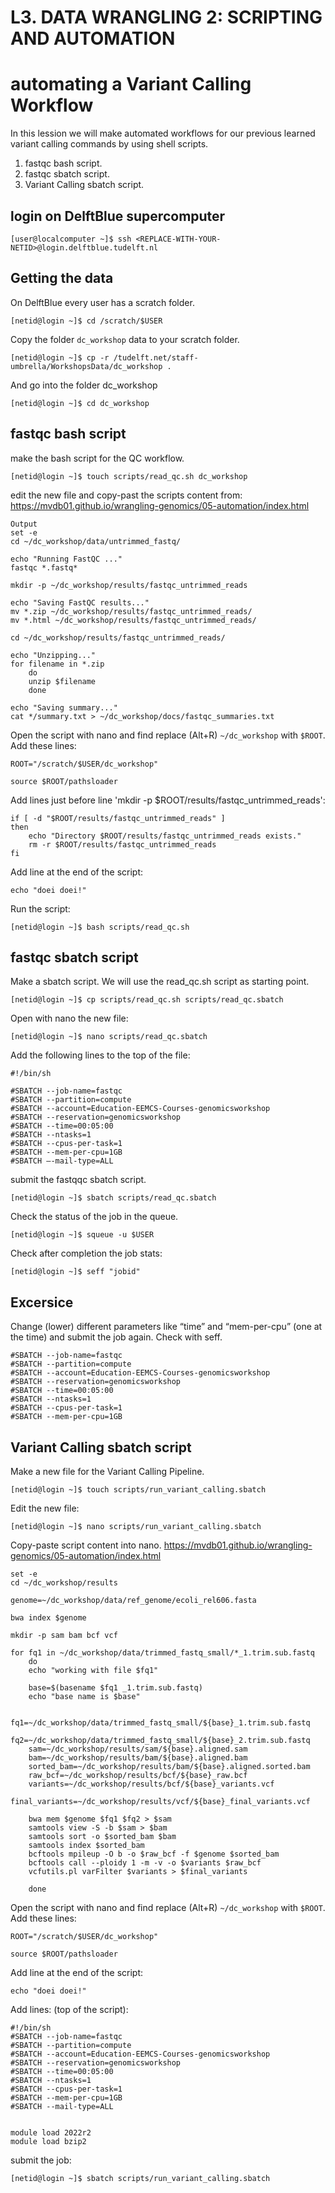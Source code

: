 # L3. DATA WRANGLING 2: SCRIPTING AND AUTOMATION

# automating a Variant Calling Workflow

In this lession we will make automated workflows for our previous learned variant calling commands by using shell scripts.

1. fastqc bash script.
2. fastqc sbatch script.
3. Variant Calling sbatch script.

## login on DelftBlue supercomputer

```console
[user@localcomputer ~]$ ssh <REPLACE-WITH-YOUR-NETID>@login.delftblue.tudelft.nl
```

## Getting the data

On DelftBlue every user has a scratch folder.

```console
[netid@login ~]$ cd /scratch/$USER
```

Copy the folder `dc_workshop` data to your scratch folder.

```console
[netid@login ~]$ cp -r /tudelft.net/staff-umbrella/WorkshopsData/dc_workshop .
```

And go into the folder dc_workshop

```console
[netid@login ~]$ cd dc_workshop
```

## fastqc bash script

make the bash script for the QC workflow.

```console
[netid@login ~]$ touch scripts/read_qc.sh dc_workshop
```

edit the new file and copy-past the scripts content from:
https://mvdb01.github.io/wrangling-genomics/05-automation/index.html

```console
Output
set -e
cd ~/dc_workshop/data/untrimmed_fastq/

echo "Running FastQC ..."
fastqc *.fastq*

mkdir -p ~/dc_workshop/results/fastqc_untrimmed_reads

echo "Saving FastQC results..."
mv *.zip ~/dc_workshop/results/fastqc_untrimmed_reads/
mv *.html ~/dc_workshop/results/fastqc_untrimmed_reads/

cd ~/dc_workshop/results/fastqc_untrimmed_reads/

echo "Unzipping..."
for filename in *.zip
    do
    unzip $filename
    done

echo "Saving summary..."
cat */summary.txt > ~/dc_workshop/docs/fastqc_summaries.txt
```

Open the script with nano and find replace (Alt+R) `~/dc_workshop` with `$ROOT`.  
Add these lines:

```console
ROOT="/scratch/$USER/dc_workshop"

source $ROOT/pathsloader
```

Add lines just before line 'mkdir -p $ROOT/results/fastqc_untrimmed_reads':

```console
if [ -d "$ROOT/results/fastqc_untrimmed_reads" ]
then
    echo "Directory $ROOT/results/fastqc_untrimmed_reads exists."
    rm -r $ROOT/results/fastqc_untrimmed_reads
fi
```

Add line at the end of the script:

```console
echo "doei doei!"
```

Run the script:

```console
[netid@login ~]$ bash scripts/read_qc.sh
```

## fastqc sbatch script

Make a sbatch script. We will use the read_qc.sh script as starting point.

```console
[netid@login ~]$ cp scripts/read_qc.sh scripts/read_qc.sbatch
```

Open with nano the new file:

```console
[netid@login ~]$ nano scripts/read_qc.sbatch
```

Add the following lines to the top of the file:

```console
#!/bin/sh

#SBATCH --job-name=fastqc
#SBATCH --partition=compute
#SBATCH --account=Education-EEMCS-Courses-genomicsworkshop
#SBATCH --reservation=genomicsworkshop
#SBATCH --time=00:05:00
#SBATCH --ntasks=1
#SBATCH --cpus-per-task=1
#SBATCH --mem-per-cpu=1GB
#SBATCH –-mail-type=ALL
```

submit the fastqqc sbatch script.  

```console
[netid@login ~]$ sbatch scripts/read_qc.sbatch
```

Check the status of the job in the queue.  

```console
[netid@login ~]$ squeue -u $USER
```

Check after completion the job stats:

```console
[netid@login ~]$ seff "jobid"
```

## Excersice

Change (lower) different parameters like “time” and “mem-per-cpu” (one at the time) and submit the job again. Check with seff.

```console
#SBATCH --job-name=fastqc
#SBATCH --partition=compute
#SBATCH --account=Education-EEMCS-Courses-genomicsworkshop
#SBATCH --reservation=genomicsworkshop
#SBATCH --time=00:05:00
#SBATCH --ntasks=1
#SBATCH --cpus-per-task=1
#SBATCH --mem-per-cpu=1GB
```

## Variant Calling sbatch script

Make a new file for the Variant Calling Pipeline.

```console
[netid@login ~]$ touch scripts/run_variant_calling.sbatch
```

Edit the new file:

```console
[netid@login ~]$ nano scripts/run_variant_calling.sbatch
```

Copy-paste script content into nano.
https://mvdb01.github.io/wrangling-genomics/05-automation/index.html

```console
set -e
cd ~/dc_workshop/results

genome=~/dc_workshop/data/ref_genome/ecoli_rel606.fasta

bwa index $genome

mkdir -p sam bam bcf vcf

for fq1 in ~/dc_workshop/data/trimmed_fastq_small/*_1.trim.sub.fastq
    do
    echo "working with file $fq1"

    base=$(basename $fq1 _1.trim.sub.fastq)
    echo "base name is $base"

    fq1=~/dc_workshop/data/trimmed_fastq_small/${base}_1.trim.sub.fastq
    fq2=~/dc_workshop/data/trimmed_fastq_small/${base}_2.trim.sub.fastq
    sam=~/dc_workshop/results/sam/${base}.aligned.sam
    bam=~/dc_workshop/results/bam/${base}.aligned.bam
    sorted_bam=~/dc_workshop/results/bam/${base}.aligned.sorted.bam
    raw_bcf=~/dc_workshop/results/bcf/${base}_raw.bcf
    variants=~/dc_workshop/results/bcf/${base}_variants.vcf
    final_variants=~/dc_workshop/results/vcf/${base}_final_variants.vcf 

    bwa mem $genome $fq1 $fq2 > $sam
    samtools view -S -b $sam > $bam
    samtools sort -o $sorted_bam $bam
    samtools index $sorted_bam
    bcftools mpileup -O b -o $raw_bcf -f $genome $sorted_bam
    bcftools call --ploidy 1 -m -v -o $variants $raw_bcf 
    vcfutils.pl varFilter $variants > $final_variants
   
    done
```

Open the script with nano and find replace (Alt+R) `~/dc_workshop` with `$ROOT`.  
Add these lines:

```console
ROOT="/scratch/$USER/dc_workshop"

source $ROOT/pathsloader
```

Add line at the end of the script:

```console
echo "doei doei!"
```

Add lines: (top of the script):

```console
#!/bin/sh
#SBATCH --job-name=fastqc
#SBATCH --partition=compute
#SBATCH --account=Education-EEMCS-Courses-genomicsworkshop
#SBATCH --reservation=genomicsworkshop
#SBATCH --time=00:05:00
#SBATCH --ntasks=1
#SBATCH --cpus-per-task=1
#SBATCH --mem-per-cpu=1GB
#SBATCH --mail-type=ALL


module load 2022r2
module load bzip2
```

submit the job:

```console
[netid@login ~]$ sbatch scripts/run_variant_calling.sbatch
```


